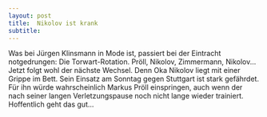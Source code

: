 ```yaml
---
layout: post
title:  Nikolov ist krank
subtitle:  
---
```


Was bei Jürgen Klinsmann in Mode ist, passiert bei der Eintracht notgedrungen: Die Torwart-Rotation. Pröll, Nikolov, Zimmermann, Nikolov... Jetzt folgt wohl der nächste Wechsel. Denn Oka Nikolov liegt mit einer Grippe im Bett. Sein Einsatz am Sonntag gegen Stuttgart ist stark gefährdet. Für ihn würde wahrscheinlich Markus Pröll einspringen, auch wenn der nach seiner langen Verletzungspause noch nicht lange wieder trainiert. Hoffentlich geht das gut...


